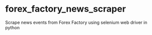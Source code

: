 # forex_factory_news_scraper
Scrape news events from Forex Factory using selenium web driver in python
